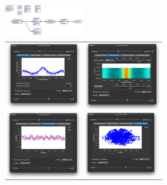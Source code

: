 <img src=images/fm_receiver.png width='50%' height='50%' > </img>


| | |
|-|-|
| <img src=images/fm_receiver_1.png width='' height='' > </img> | <img src=images/fm_receiver_2.png width='' height='' > </img> |
| <img src=images/fm_receiver_3.png width='' height='' > </img> | <img src=images/fm_receiver_4.png width='' height='' > </img> |
